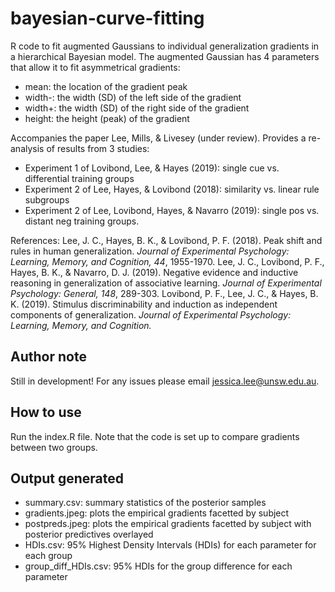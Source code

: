 # bayesian-curve-fitting

R code to fit augmented Gaussians to individual generalization gradients in a hierarchical Bayesian model. The augmented Gaussian has 4 parameters that allow it to fit asymmetrical gradients: 
* mean: the location of the gradient peak
* width-: the width (SD) of the left side of the gradient
* width+: the width (SD) of the right side of the gradient
* height: the height (peak) of the gradient

Accompanies the paper Lee, Mills, & Livesey (under review). Provides a re-analysis of results from 3 studies:
* Experiment 1 of Lovibond, Lee, & Hayes (2019): single cue vs. differential training groups
* Experiment 2 of Lee, Hayes, & Lovibond (2018): similarity vs. linear rule subgroups
* Experiment 2 of Lee, Lovibond, Hayes, & Navarro (2019): single pos vs. distant neg training groups.

References:
Lee, J. C., Hayes, B. K., & Lovibond, P. F. (2018). Peak shift and rules in human generalization. *Journal of Experimental Psychology: Learning, Memory, and Cognition, 44*, 1955-1970.
Lee, J. C., Lovibond, P. F., Hayes, B. K., & Navarro, D. J. (2019). Negative evidence and inductive reasoning in generalization of associative learning. *Journal of Experimental Psychology: General, 148*, 289-303.
Lovibond, P. F., Lee, J. C., & Hayes, B. K. (2019). Stimulus discriminability and induction as independent components of generalization. *Journal of Experimental Psychology: Learning, Memory, and Cognition.*

## Author note
Still in development! For any issues please email jessica.lee@unsw.edu.au.

## How to use
Run the index.R file. Note that the code is set up to compare gradients between two groups.

## Output generated
* summary.csv: summary statistics of the posterior samples
* gradients.jpeg: plots the empirical gradients facetted by subject
* postpreds.jpeg: plots the empirical gradients facetted by subject with posterior predictives overlayed
* HDIs.csv: 95% Highest Density Intervals (HDIs) for each parameter for each group
* group_diff_HDIs.csv: 95% HDIs for the group difference for each parameter
